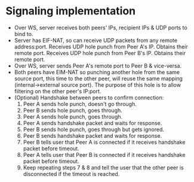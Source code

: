 # Signaling implementation

- Over WS, server receives both peers' IPs, recipient IPs & UDP ports to bind to.
- Server has EIF-NAT, so can receive UDP packets from any remote address:port.
  Receives UDP hole punch from Peer A's IP. Obtains their remote port.
  Receives UDP hole punch from Peer B's IP. Obtains their remote port.
- Over WS, server sends Peer A's remote port to Peer B & vice-versa.
- Both peers have EIM-NAT so punching another hole from the same source port, this time to the other peer, will reuse the same mapping (internal->external source port). The purpose of this hole is to allow filtering on the other peer's IP:port.
- (Optional) Handshake between peers to confirm connection:
  1. Peer A sends hole punch, doesn't go through.
  2. Peer B sends hole punch, goes through.
  3. Peer A sends hole punch, goes through.
  4. Peer A sends handshake packet and waits for response.
  5. Peer B sends hole punch, goes through but gets ignored.
  6. Peer B sends handshake packet and waits for response.
  7. Peer B tells user that Peer A is connected if it receives handshake packet before timeout.
  8. Peer A tells user that Peer B is connected if it receives handshake packet before timeout.
  9. Keep repeating steps 7 & 8 and tell the user that the other peer is disconnected if the timeout is reached.
